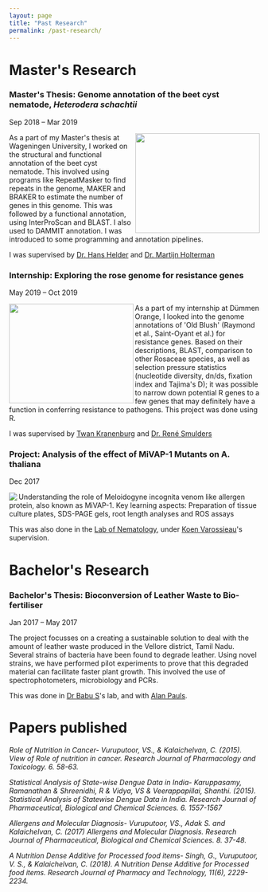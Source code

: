 ```yaml
---
layout: page
title: "Past Research"
permalink: /past-research/
---
```


# Master's Research

### Master's Thesis: Genome annotation of the beet cyst nematode, *Heterodera schachtii*
Sep 2018 – Mar 2019

<img align="right" height= "200" width= "250" src="https://cropscience.bayer.co.uk/media/103035123/beet-cyst-nematode.png">

As a part of my Master's thesis at Wageningen University, I worked on the structural and functional annotation of the beet cyst nematode. This involved using programs like RepeatMasker to find repeats in the genome, MAKER and BRAKER to estimate the number of genes in this genome. This was followed by a functional annotation, using InterProScan and BLAST. I also used to DAMMIT annotation.
I was introduced to some programming and annotation pipelines.

I was supervised by [Dr. Hans Helder](https://www.wur.nl/en/Persons/Hans-dr.ir.-J-Hans-Helder.htm) and [Dr. Martijn Holterman](https://www.wur.nl/en/Persons/Martijn-dr.ir.-MHM-Martijn-Holterman.htm)




### Internship: Exploring the rose genome for resistance genes
May 2019 – Oct 2019

<img align="left" height= "200" width= "250"  src="https://historicroses.org/wp-content/uploads/2017/08/old-blush-768x511.jpg">

As a part of my internship at Dümmen Orange, I looked into the genome annotations of 'Old Blush' (Raymond et al., Saint-Oyant et al.) for resistance genes. Based on their descriptions, BLAST, comparison to other Rosaceae species, as well as selection pressure statistics (nucleotide diversity, dn/ds, fixation index and Tajima's D); it was possible to narrow down potential R genes to a few genes that may definitely have a function in conferring resistance to pathogens.
This project was done using R.

I was supervised by [Twan Kranenburg](https://nl.linkedin.com/in/twan-kranenburg-ba2826bb) and [Dr. René Smulders](https://www.linkedin.com/pub/rene-smulders/5/67a/682)




### Project: Analysis of the effect of MiVAP-1 Mutants on A. thaliana
Dec 2017

<img align="left" src="https://upload.wikimedia.org/wikipedia/commons/thumb/e/e6/A_juvenile_root-knot_nematode_%28Meloidogyne_incognita%29_penetrates_a_tomato_root_-_USDA-ARS.jpg/220px-A_juvenile_root-knot_nematode_%28Meloidogyne_incognita%29_penetrates_a_tomato_root_-_USDA-ARS.jpg">
Understanding the role of Meloidogyne incognita venom like allergen protein, also known as MiVAP-1. Key learning aspects: Preparation of tissue culture plates, SDS-PAGE gels, root length analyses and ROS assays

This was also done in the [Lab of Nematology](https://www.wur.nl/en/Research-Results/Chair-groups/Plant-Sciences/Laboratory-of-Nematology.htm), under [Koen Varossieau](https://www.wur.nl/en/Persons/Koen-K-Koen-Varossieau-MSc.htm)'s supervision. 
  
# Bachelor's Research

### Bachelor's Thesis: Bioconversion of Leather Waste to Bio-fertiliser
Jan 2017 – May 2017

The project focusses on a creating a sustainable solution to deal with the amount of leather waste produced in the Vellore district, Tamil Nadu. Several strains of bacteria have been found to degrade leather. Using novel strains, we have performed pilot experiments to prove that this degraded material can facilitate faster plant growth. This involved the use of spectrophotometers, microbiology and PCRs.

This was done in [Dr Babu S](https://www.researchgate.net/profile/Subramanian_Babu)'s lab, and with [Alan Pauls](https://www.linkedin.com/in/alan-pauls-10a42079/).

# Papers published 

*Role of Nutrition in Cancer- Vuruputoor, VS., & Kalaichelvan, C. (2015). View of Role of nutrition in cancer. Research Journal of Pharmacology and Toxicology. 6. 58-63.*

*Statistical Analysis of State-wise Dengue Data in India- Karuppasamy, Ramanathan & Shreenidhi, R & Vidya, VS & Veerappapillai, Shanthi. (2015). Statistical Analysis of Statewise Dengue Data in India. Research Journal of Pharmaceutical, Biological and Chemical Sciences. 6. 1557-1567*

*Allergens and Molecular Diagnosis- Vuruputoor, VS., Adak S. and Kalaichelvan, C. (2017) Allergens and Molecular Diagnosis. Research Journal of Pharmaceutical, Biological and Chemical Sciences. 8. 37-48.*

*A Nutrition Dense Additive for Processed food items- Singh, G., Vuruputoor, V. S., & Kalaichelvan, C. (2018). A Nutrition Dense Additive for Processed food items. Research Journal of Pharmacy and Technology, 11(6), 2229-2234.*
